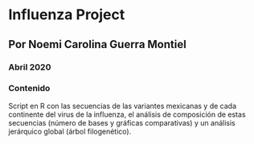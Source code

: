 # Influenza Project
## Por Noemi Carolina Guerra Montiel
### Abril 2020

### Contenido
Script en R con las secuencias de las variantes mexicanas y de cada continente del virus de la influenza, el análisis de composición de estas secuencias (número de bases y gráficas comparativas) y un análisis jerárquico global (árbol filogenético). 
